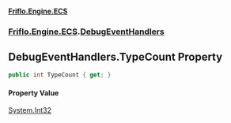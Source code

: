 #### [Friflo.Engine.ECS](index.md 'index')
### [Friflo.Engine.ECS](Friflo.Engine.ECS.md 'Friflo.Engine.ECS').[DebugEventHandlers](DebugEventHandlers.md 'Friflo.Engine.ECS.DebugEventHandlers')

## DebugEventHandlers.TypeCount Property

```csharp
public int TypeCount { get; }
```

#### Property Value
[System.Int32](https://docs.microsoft.com/en-us/dotnet/api/System.Int32 'System.Int32')